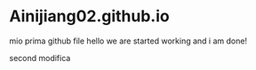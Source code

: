 # Ainijiang02.github.io
mio prima github file
hello we are started working and i am done!

second modifica